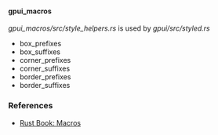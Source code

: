

#### gpui_macros

*gpui_macros/src/style_helpers.rs* is used by *gpui/src/styled.rs*

* box_prefixes
* box_suffixes
* corner_prefixes
* corner_suffixes
* border_prefixes
* border_suffixes

### References

* [Rust Book: Macros](https://doc.rust-lang.org/stable/book/ch19-06-macros.html)
